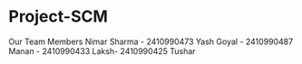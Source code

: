 # Project-SCM
Our Team Members
Nimar Sharma - 2410990473
Yash Goyal - 2410990487
Manan - 2410990433
Laksh- 2410990425
Tushar
